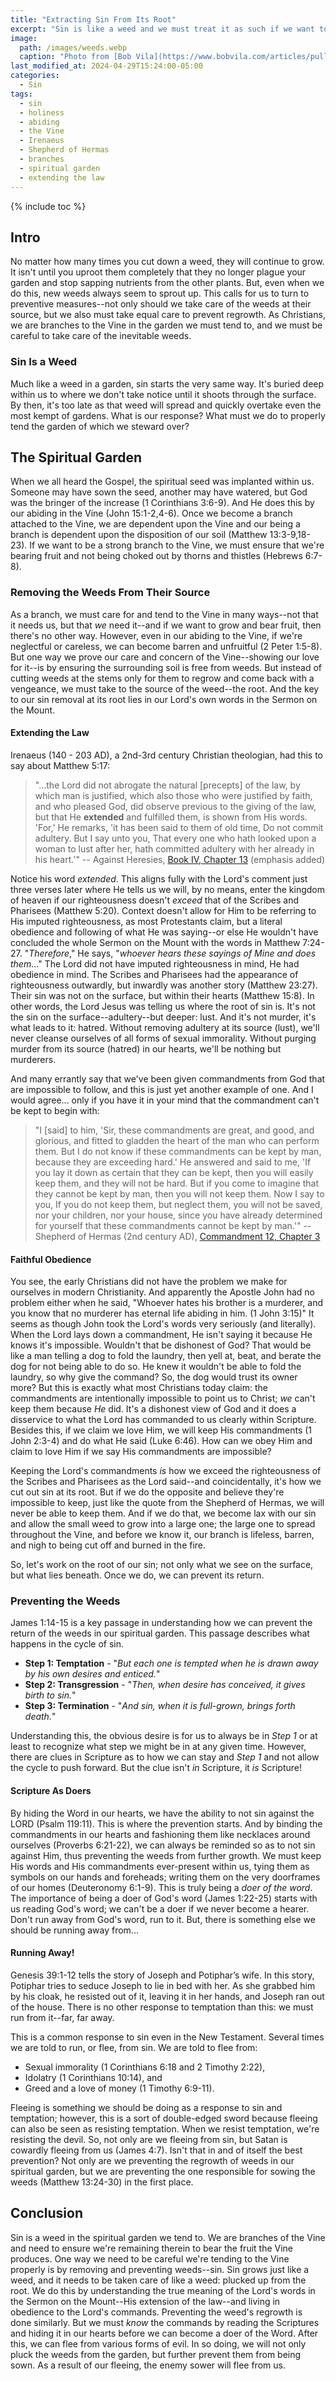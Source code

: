 ```yaml
---
title: "Extracting Sin From Its Root"
excerpt: "Sin is like a weed and we must treat it as such if we want to claim victory over it."
image: 
  path: /images/weeds.webp
  caption: "Photo from [Bob Vila](https://www.bobvila.com/articles/pulling-weeds/)"
last_modified_at: 2024-04-29T15:24:00-05:00
categories:
  - Sin
tags: 
  - sin
  - holiness
  - abiding
  - the Vine
  - Irenaeus
  - Shepherd of Hermas
  - branches
  - spiritual garden
  - extending the law
---
```


{% include toc %}

## Intro
No matter how many times you cut down a weed, they will continue to grow. It isn't until you uproot them completely that they no longer plague your garden and stop sapping nutrients from the other plants. But, even when we do this, new weeds always seem to sprout up. This calls for us to turn to preventive measures--not only should we take care of the weeds at their source, but we also must take equal care to prevent regrowth. As Christians, we are branches to the Vine in the garden we must tend to, and we must be careful to take care of the inevitable weeds. 

### Sin Is a Weed
Much like a weed in a garden, sin starts the very same way. It's buried deep within us to where we don't take notice until it shoots through the surface. By then, it's too late as that weed will spread and quickly overtake even the most kempt of gardens. What is our response? What must we do to properly tend the garden of which we steward over?

## The Spiritual Garden
When we all heard the Gospel, the spiritual seed was implanted within us. Someone may have sown the seed, another may have watered, but God was the bringer of the increase (1 Corinthians 3:6-9). And He does this by our abiding in the Vine (John 15:1-2,4-6). Once we become a branch attached to the Vine, we are dependent upon the Vine and our being a branch is dependent upon the disposition of our soil (Matthew 13:3-9,18-23). If we want to be a strong branch to the Vine, we must ensure that we're bearing fruit and not being choked out by thorns and thistles (Hebrews 6:7-8). 

### Removing the Weeds From Their Source
As a branch, we must care for and tend to the Vine in many ways--not that it needs us, but that *we* need it--and if we want to grow and bear fruit, then there's no other way. However, even in our abiding to the Vine, if we're neglectful or careless, we can become barren and unfruitful (2 Peter 1:5-8). But one way we prove our care and concern of the Vine--showing our love for it--is by ensuring the surrounding soil is free from weeds. But instead of cutting weeds at the stems only for them to regrow and come back with a vengeance, we must take to the source of the weed--the root. And the key to our sin removal at its root lies in our Lord's own words in the Sermon on the Mount.

#### Extending the Law
Irenaeus (140 - 203 AD), a 2nd-3rd century Christian theologian, had this to say about Matthew 5:17:

> "...the Lord did not abrogate the natural [precepts] of the law, by which man is justified, which also those who were justified by faith, and who pleased God, did observe previous to the giving of the law, but that He **extended** and fulfilled them, is shown from His words. 'For,' He remarks, 'it has been said to them of old time, Do not commit adultery. But I say unto you, That every one who hath looked upon a woman to lust after her, hath committed adultery with her already in his heart.'" -- Against Heresies, [Book IV, Chapter 13](https://www.ccel.org/ccel/schaff/anf01.ix.vi.xiv.html) (emphasis added)

Notice his word *extended*. This aligns fully with the Lord's comment just three verses later where He tells us we will, by no means, enter the kingdom of heaven if our righteousness doesn't *exceed* that of the Scribes and Pharisees (Matthew 5:20). Context doesn't allow for Him to be referring to His imputed righteousness, as most Protestants claim, but a literal obedience and following of what He was saying--or else He wouldn't have concluded the whole Sermon on the Mount with the words in Matthew 7:24-27. "*Therefore*," He says, "*whoever hears these sayings of Mine and does them*..." The Lord did not have imputed righteousness in mind, He had obedience in mind. The Scribes and Pharisees had the appearance of righteousness outwardly, but inwardly was another story (Matthew 23:27). Their sin was not on the surface, but within their hearts (Matthew 15:8). In other words, the Lord Jesus was telling us where the root of sin is. It's not the sin on the surface--adultery--but deeper: lust. And it's not murder, it's what leads to it: hatred. Without removing adultery at its source (lust), we'll never cleanse ourselves of all forms of sexual immorality. Without purging murder from its source (hatred) in our hearts, we'll be nothing but murderers. 

And many errantly say that we've been given commandments from God that are impossible to follow, and this is just yet another example of one. And I would agree... only if you have it in your mind that the commandment can't be kept to begin with:

> "I [said] to him, 'Sir, these commandments are great, and good, and glorious, and fitted to gladden the heart of the man who can perform them. But I do not know if these commandments can be kept by man, because they are exceeding hard.' He answered and said to me, 'If you lay it down as certain that they can be kept, then you will easily keep them, and they will not be hard. But if you come to imagine that they cannot be kept by man, then you will not keep them. Now I say to you, If you do not keep them, but neglect them, you will not be saved, nor your children, nor your house, since you have already determined for yourself that these commandments cannot be kept by man.'" -- Shepherd of Hermas (2nd century AD), [Commandment 12, Chapter 3](https://www.newadvent.org/fathers/02012.htm)

#### Faithful Obedience
You see, the early Christians did not have the problem we make for ourselves in modern Christianity. And apparently the Apostle John had no problem either when he said, "Whoever hates his brother is a murderer, and you know that no murderer has eternal life abiding in him. (1 John 3:15)" It seems as though John took the Lord's words very seriously (and literally). When the Lord lays down a commandment, He isn't saying it because He knows it's impossible. Wouldn't that be dishonest of God? That would be like a man telling a dog to fold the laundry, then yell at, beat, and berate the dog for not being able to do so. He knew it wouldn't be able to fold the laundry, so why give the command? So, the dog would trust its owner more? But this is exactly what most Christians today claim: the commandments are intentionally impossible to point us to Christ; *we* can't keep them because *He* did. It's a dishonest view of God and it does a disservice to what the Lord has commanded to us clearly within Scripture. Besides this, if we claim we love Him, we will keep His commandments (1 John 2:3-4) and do what He said (Luke 6:46). How can we obey Him and claim to love Him if we say His commandments are impossible?

Keeping the Lord's commandments *is* how we exceed the righteousness of the Scribes and Pharisees as the Lord said--and coincidentally, it's how we cut out sin at its root. But if we do the opposite and believe they're impossible to keep, just like the quote from the Shepherd of Hermas, we will never be able to keep them. And if we do that, we become lax with our sin and allow the small weed to grow into a large one; the large one to spread throughout the Vine, and before we know it, our branch is lifeless, barren, and nigh to being cut off and burned in the fire.

So, let's work on the root of our sin; not only what we see on the surface, but what lies beneath. Once we do, we can prevent its return.

### Preventing the Weeds
James 1:14-15 is a key passage in understanding how we can prevent the return of the weeds in our spiritual garden. This passage describes what happens in the cycle of sin. 

* **Step 1: Temptation** - "*But each one is tempted when he is drawn away by his own desires and enticed.*"
* **Step 2: Transgression** - "*Then, when desire has conceived, it gives birth to sin.*" 
* **Step 3: Termination** - "*And sin, when it is full-grown, brings forth death.*"

Understanding this, the obvious desire is for us to always be in *Step 1* or at least to recognize what step we might be in at any given time. However, there are clues in Scripture as to how we can stay and *Step 1* and not allow the cycle to push forward. But the clue isn't *in* Scripture, it *is* Scripture! 

#### Scripture As Doers
By hiding the Word in our hearts, we have the ability to not sin against the LORD (Psalm 119:11). This is where the prevention starts. And by binding the commandments in our hearts and fashioning them like necklaces around ourselves (Proverbs 6:21-22), we can always be reminded so as to not sin against Him, thus preventing the weeds from further growth. We must keep His words and His commandments ever-present within us, tying them as symbols on our hands and foreheads; writing them on the very doorframes of our homes (Deuteronomy 6:1-9). This is truly being a *doer of the word*. The importance of being a doer of God's word (James 1:22-25) starts with us reading God's word; we can't be a doer if we never become a hearer. Don't run away from God's word, run to it. But, there is something else we should be running away from...

#### Running Away!
Genesis 39:1-12 tells the story of Joseph and Potiphar’s wife. In this story, Potiphar tries to seduce Joseph to lie in bed with her. As she grabbed him by his cloak, he resisted out of it, leaving it in her hands, and Joseph ran out of the house. There is no other response to temptation than this: we must run from it--far, far away. 

This is a common response to sin even in the New Testament. Several times we are told to run, or flee, from sin. We are told to flee from:

* Sexual immorality (1 Corinthians 6:18 and 2 Timothy 2:22),
* Idolatry (1 Corinthians 10:14), and
* Greed and a love of money (1 Timothy 6:9-11).

Fleeing is something we should be doing as a response to sin and temptation; however, this is a sort of double-edged sword because fleeing can also be seen as resisting temptation. When we resist temptation, we're resisting the devil. So, not only are we fleeing from sin, but Satan is cowardly fleeing from us (James 4:7). Isn't that in and of itself the best prevention? Not only are we preventing the regrowth of weeds in our spiritual garden, but we are preventing the one responsible for sowing the weeds (Matthew 13:24-30) in the first place.

## Conclusion
Sin is a weed in the spiritual garden we tend to. We are branches of the Vine and need to ensure we're remaining therein to bear the fruit the Vine produces. One way we need to be careful we're tending to the Vine properly is by removing and preventing weeds--sin. Sin grows just like a weed, and it needs to be taken care of like a weed: plucked up from the root. We do this by understanding the true meaning of the Lord's words in the Sermon on the Mount--His extension of the law--and living in obedience to the Lord's commands. Preventing the weed's regrowth is done similarly. But we must *know* the commands by reading the Scriptures and hiding it in our hearts before we can become a doer of the Word. After this, we can flee from various forms of evil. In so doing, we will not only pluck the weeds from the garden, but further prevent them from being sown. As a result of our fleeing, the enemy sower will flee from us.


<script src='https://www.blueletterbible.org/assets-v3/scripts/blbToolTip/BLB_ScriptTagger-min.js' type='text/javascript'></script>
<script type='text/javascript'>
BLB.Tagger.Translation = 'NKJV';
BLB.Tagger.HyperLinks = 'all'; 
BLB.Tagger.HideTanslationAbbrev = false;
BLB.Tagger.TargetNewWindow = true;
BLB.Tagger.Style = 'par'; 
BLB.Tagger.NoSearchTagNames = '';
BLB.Tagger.NoSearchClassNames = 'noTag doNotTag'; 
</script>
